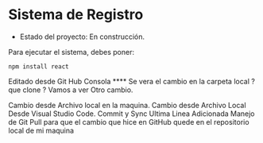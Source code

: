 <h1>Sistema de Registro</h1>

- Estado del proyecto: En construcción.

Para ejecutar el sistema, debes poner:

```npm install react```

Editado desde Git Hub Consola **** Se vera el cambio en la carpeta local ? que clone ? Vamos a ver
Otro cambio.

Cambio desde Archivo local en la maquina.
Cambio desde Archivo Local Desde Visual Studio Code.
Commit y Sync
Ultima Linea Adicionada
Manejo de Git Pull para que el cambio que hice en GitHub quede en el repositorio local de mi maquina
